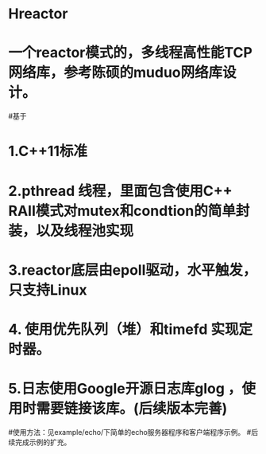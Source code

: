 # Hreactor
# 一个reactor模式的，多线程高性能TCP网络库，参考陈硕的muduo网络库设计。
#基于 
#     1.C++11标准
#     2.pthread 线程，里面包含使用C++ RAII模式对mutex和condtion的简单封装，以及线程池实现
#     3.reactor底层由epoll驱动，水平触发，只支持Linux
#     4. 使用优先队列（堆）和timefd 实现定时器。
#     5.日志使用Google开源日志库glog ，使用时需要链接该库。(后续版本完善)
#使用方法：见example/echo/下简单的echo服务器程序和客户端程序示例。
#后续完成示例的扩充。 
